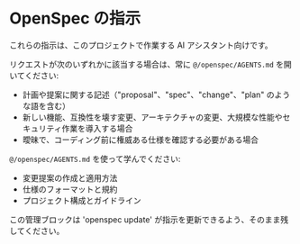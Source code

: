 <!-- OPENSPEC:START -->
# OpenSpec の指示

これらの指示は、このプロジェクトで作業する AI アシスタント向けです。

リクエストが次のいずれかに該当する場合は、常に `@/openspec/AGENTS.md` を開いてください:
- 計画や提案に関する記述（"proposal"、"spec"、"change"、"plan" のような語を含む）
- 新しい機能、互換性を壊す変更、アーキテクチャの変更、大規模な性能やセキュリティ作業を導入する場合
- 曖昧で、コーディング前に権威ある仕様を確認する必要がある場合

`@/openspec/AGENTS.md` を使って学んでください:
- 変更提案の作成と適用方法
- 仕様のフォーマットと規約
- プロジェクト構成とガイドライン

この管理ブロックは 'openspec update' が指示を更新できるよう、そのまま残してください。

<!-- OPENSPEC:END -->

